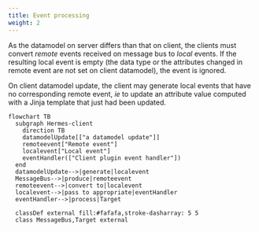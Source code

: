 ```yaml
---
title: Event processing
weight: 2
---
```


As the datamodel on server differs than that on client, the clients must convert *remote* events received on message bus to *local* events. If the resulting local event is empty (the data type or the attributes changed in remote event are not set on client datamodel), the event is ignored.

On client datamodel update, the client may generate local events that have no corresponding remote event, *ie* to update an attribute value computed with a Jinja template that just had been updated.

``` mermaid
flowchart TB
  subgraph Hermes-client
    direction TB
    datamodelUpdate[["a datamodel update"]]
    remoteevent["Remote event"]
    localevent["Local event"]
    eventHandler(["Client plugin event handler"])
  end
  datamodelUpdate-->|generate|localevent
  MessageBus-->|produce|remoteevent
  remoteevent-->|convert to|localevent
  localevent-->|pass to appropriate|eventHandler
  eventHandler-->|process|Target

  classDef external fill:#fafafa,stroke-dasharray: 5 5
  class MessageBus,Target external
```
